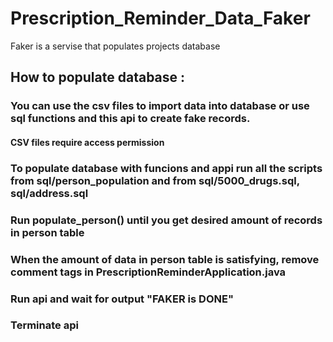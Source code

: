 # Prescription_Reminder_Data_Faker
Faker is a servise that populates projects database


## How to populate database :
### You can use the csv files to import data into database or use sql functions and this api to create fake records. 
#### CSV files require access permission

### To populate database with funcions and appi run all the scripts from sql/person_population and from sql/5000_drugs.sql, sql/address.sql
### Run populate_person() until you get desired amount of records in person table
### When the amount of data in person table is satisfying, remove comment tags in PrescriptionReminderApplication.java
### Run api and wait for output "FAKER is DONE"
### Terminate api


  
